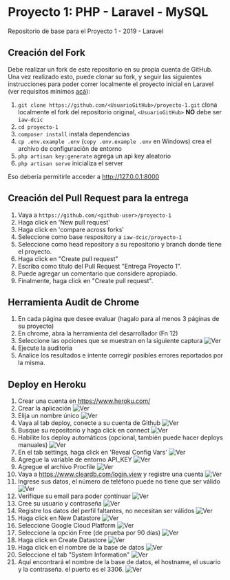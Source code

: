# Proyecto 1: PHP - Laravel - MySQL

Repositorio de base para el Proyecto 1 - 2019 - Laravel

## Creación del Fork

Debe realizar un fork de este repositorio en su propia cuenta de GitHub.
Una vez realizado esto, puede clonar su fork, y seguir las siguientes instrucciones para poder correr localmente el proyecto inicial en Laravel (ver requisitos mínimos [acá](https://laravel.com/docs/5.8#server-requirements)):

1. `git clone https://github.com/<UsuarioGitHub>/proyecto-1.git` clona localmente el fork del repositorio original, `<UsuarioGitHub>` **NO** debe ser `iaw-dcic`
1. `cd proyecto-1`
1. `composer install` instala dependencias
1. `cp .env.example .env` (`copy .env.example .env` en Windows) crea el archivo de configuración de entorno
1. `php artisan key:generate` agrega un api key aleatorio
1. `php artisan serve` inicializa el server

Eso debería permitirle acceder a http://127.0.0.1:8000

## Creación del Pull Request para la entrega

1. Vaya a `https://github.com/<github-user>/proyecto-1`
1. Haga click en 'New pull request'
1. Haga click en 'compare across forks'
1. Seleccione como base respository a `iaw-dcic/proyecto-1`
1. Seleccione como head repository a su repositorio y branch donde tiene el proyecto.
1. Haga click en "Create pull request"
1. Escriba como título del Pull Request "Entrega Proyecto 1".
1. Puede agregar un comentario que considere apropiado.
1. Finalmente, haga click en "Create pull request".

## Herramienta Audit de Chrome

1. En cada página que desee evaluar (hagalo para al menos 3 páginas de su proyecto)
1. En chrome, abra la herramienta del desarrollador (Fn 12)
1. Seleccione las opciones que se muestran en la siguiente captura ![Ver](screenshots/screenshot21.png)
1. Ejecute la auditoria
1. Analice los resultados e intente corregir posibles errores reportados por la misma.

## Deploy en Heroku

1. Crear una cuenta en https://www.heroku.com/
1. Crear la aplicación ![Ver](screenshots/screenshot1.png)
1. Elija un nombre único ![Ver](screenshots/screenshot2.png)
1. Vaya al tab deploy, conecte a su cuenta de Github ![Ver](screenshots/screenshot3.png)
1. Busque su repositorio y haga click en connect ![Ver](screenshots/screenshot4.png)
1. Habilite los deploy automáticos (opcional, también puede hacer deploys manuales) ![Ver](screenshots/screenshot5.png)
1. En el tab settings, haga click en 'Reveal Config Vars' ![Ver](screenshots/screenshot6.png)
1. Agregue la variable de entorno API_KEY ![Ver](screenshots/screenshot7.png)
1. Agregue el archivo Procfile ![Ver](screenshots/screenshot8.png)
1. Vaya a https://www.cleardb.com/login.view y registre una cuenta ![Ver](screenshots/screenshot9.png)
1. Ingrese sus datos, el número de teléfono puede no tiene que ser válido ![Ver](screenshots/screenshot10.png)
1. Verifique su email para poder continuar ![Ver](screenshots/screenshot11.png)
1. Cree su usuario y contraseña ![Ver](screenshots/screenshot12.png)
1. Registre los datos del perfil faltantes, no necesitan ser válidos ![Ver](screenshots/screenshot13.png)
1. Haga click en New Datastore ![Ver](screenshots/screenshot14.png)
1. Seleccione Google Cloud Platform ![Ver](screenshots/screenshot15.png)
1. Seleccione la opción Free (de prueba por 90 días) ![Ver](screenshots/screenshot16.png)
1. Haga click en Create Datastore ![Ver](screenshots/screenshot17.png)
1. Haga click en el nombre de la base de datos ![Ver](screenshots/screenshot18.png)
1. Seleccione el tab "System Information" ![Ver](screenshots/screenshot19.png)
1. Aquí encontrará el nombre de la base de datos, el hostname, el usuario y la contraseña. el puerto es el 3306. ![Ver](screenshots/screenshot20.png)


